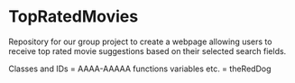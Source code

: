 # TopRatedMovies

Repository for our group project to create a webpage allowing users to receive top rated movie suggestions based on their selected search fields.

Classes and IDs = AAAA-AAAAA
functions variables etc. = theRedDog
